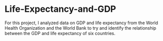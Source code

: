# Life-Expectancy-and-GDP
For this project, I analyzed data on GDP and life expectancy from the World Health Organization and the World Bank to try and identify the relationship between the GDP and life expectancy of six countries.
